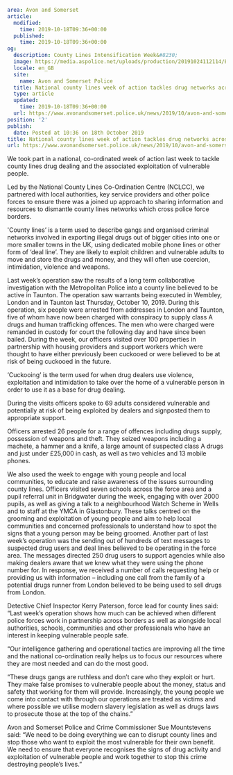 ```yaml
area: Avon and Somerset
article:
  modified:
    time: 2019-10-18T09:36+00:00
  published:
    time: 2019-10-18T09:36+00:00
og:
  description: County Lines Intensification Week&#8230;
  image: https://media.aspolice.net/uploads/production/20191024112114/Emily-1_county-lines-image-with-crest.jpg
  locale: en_GB
  site:
    name: Avon and Somerset Police
  title: National county lines week of action tackles drug networks across Avon and Somerset in partnership with the Met | Avon and Somerset Police
  type: article
  updated:
    time: 2019-10-18T09:36+00:00
  url: https://www.avonandsomerset.police.uk/news/2019/10/avon-and-somerset-police-team-up-with-the-met-to-tackle-county-lines-drugs-gangs/
position: '2'
publish:
  date: Posted at 10:36 on 18th October 2019
title: National county lines week of action tackles drug networks across Avon and Somerset in partnership with the Met | Avon and Somerset Police
url: https://www.avonandsomerset.police.uk/news/2019/10/avon-and-somerset-police-team-up-with-the-met-to-tackle-county-lines-drugs-gangs/
```

We took part in a national, co-ordinated week of action last week to tackle county lines drug dealing and the associated exploitation of vulnerable people.

Led by the National County Lines Co-Ordination Centre (NCLCC), we partnered with local authorities, key service providers and other police forces to ensure there was a joined up approach to sharing information and resources to dismantle county lines networks which cross police force borders.

'County lines’ is a term used to describe gangs and organised criminal networks involved in exporting illegal drugs out of bigger cities into one or more smaller towns in the UK, using dedicated mobile phone lines or other form of ‘deal line’. They are likely to exploit children and vulnerable adults to move and store the drugs and money, and they will often use coercion, intimidation, violence and weapons.

Last week’s operation saw the results of a long term collaborative investigation with the Metropolitan Police into a county line believed to be active in Taunton. The operation saw warrants being executed in Wembley, London and in Taunton last Thursday, October 10, 2019. During this operation, six people were arrested from addresses in London and Taunton, five of whom have now been charged with conspiracy to supply class A drugs and human trafficking offences. The men who were charged were remanded in custody for court the following day and have since been bailed.
During the week, our officers visited over 100 properties in partnership with housing providers and support workers which were thought to have either previously been cuckooed or were believed to be at risk of being cuckooed in the future.

‘Cuckooing’ is the term used for when drug dealers use violence, exploitation and intimidation to take over the home of a vulnerable person in order to use it as a base for drug dealing.

During the visits officers spoke to 69 adults considered vulnerable and potentially at risk of being exploited by dealers and signposted them to appropriate support.

Officers arrested 26 people for a range of offences including drugs supply, possession of weapons and theft. They seized weapons including a machete, a hammer and a knife, a large amount of suspected class A drugs and just under £25,000 in cash, as well as two vehicles and 13 mobile phones.

We also used the week to engage with young people and local communities, to educate and raise awareness of the issues surrounding county lines.
Officers visited seven schools across the force area and a pupil referral unit in Bridgwater during the week, engaging with over 2000 pupils, as well as giving a talk to a neighbourhood Watch Scheme in Wells and to staff at the YMCA in Glastonbury. These talks centred on the grooming and exploitation of young people and aim to help local communities and concerned professionals to understand how to spot the signs that a young person may be being groomed.
Another part of last week’s operation was the sending out of hundreds of text messages to suspected drug users and deal lines believed to be operating in the force area. The messages directed 250 drug users to support agencies while also making dealers aware that we knew what they were using the phone number for.
In response, we received a number of calls requesting help or providing us with information – including one call from the family of a potential drugs runner from London believed to be being used to sell drugs from London.

Detective Chief Inspector Kerry Paterson, force lead for county lines said: “Last week’s operation shows how much can be achieved when different police forces work in partnership across borders as well as alongside local authorities, schools, communities and other professionals who have an interest in keeping vulnerable people safe.

“Our intelligence gathering and operational tactics are improving all the time and the national co-ordination really helps us to focus our resources where they are most needed and can do the most good.

“These drugs gangs are ruthless and don’t care who they exploit or hurt. They make false promises to vulnerable people about the money, status and safety that working for them will provide. Increasingly, the young people we come into contact with through our operations are treated as victims and where possible we utilise modern slavery legislation as well as drugs laws to prosecute those at the top of the chains.”

Avon and Somerset Police and Crime Commissioner Sue Mountstevens said: “We need to be doing everything we can to disrupt county lines and stop those who want to exploit the most vulnerable for their own benefit. We need to ensure that everyone recognises the signs of drug activity and exploitation of vulnerable people and work together to stop this crime destroying people’s lives.”
